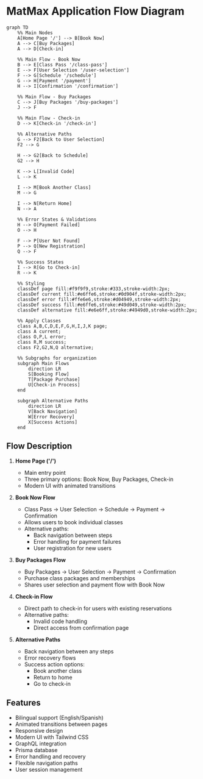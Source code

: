 # MatMax Application Flow Diagram

```mermaid
graph TD
    %% Main Nodes
    A[Home Page '/'] --> B[Book Now]
    A --> C[Buy Packages]
    A --> D[Check-in]
    
    %% Main Flow - Book Now
    B --> E[Class Pass '/class-pass']
    E --> F[User Selection '/user-selection']
    F --> G[Schedule '/schedule']
    G --> H[Payment '/payment']
    H --> I[Confirmation '/confirmation']
    
    %% Main Flow - Buy Packages
    C --> J[Buy Packages '/buy-packages']
    J --> F
    
    %% Main Flow - Check-in
    D --> K[Check-in '/check-in']
    
    %% Alternative Paths
    G --> F2[Back to User Selection]
    F2 --> G
    
    H --> G2[Back to Schedule]
    G2 --> H
    
    K --> L[Invalid Code]
    L --> K
    
    I --> M[Book Another Class]
    M --> G
    
    I --> N[Return Home]
    N --> A
    
    %% Error States & Validations
    H --> O[Payment Failed]
    O --> H
    
    F --> P[User Not Found]
    P --> Q[New Registration]
    Q --> F
    
    %% Success States
    I --> R[Go to Check-in]
    R --> K
    
    %% Styling
    classDef page fill:#f9f9f9,stroke:#333,stroke-width:2px;
    classDef current fill:#e6ffe6,stroke:#0d904f,stroke-width:2px;
    classDef error fill:#ffe6e6,stroke:#d04949,stroke-width:2px;
    classDef success fill:#e6ffe6,stroke:#49d049,stroke-width:2px;
    classDef alternative fill:#e6e6ff,stroke:#4949d0,stroke-width:2px;
    
    %% Apply Classes
    class A,B,C,D,E,F,G,H,I,J,K page;
    class A current;
    class O,P,L error;
    class R,M success;
    class F2,G2,N,Q alternative;
    
    %% Subgraphs for organization
    subgraph Main Flows
        direction LR
        S[Booking Flow]
        T[Package Purchase]
        U[Check-in Process]
    end
    
    subgraph Alternative Paths
        direction LR
        V[Back Navigation]
        W[Error Recovery]
        X[Success Actions]
    end
```

## Flow Description

1. **Home Page ('/')**
   - Main entry point
   - Three primary options: Book Now, Buy Packages, Check-in
   - Modern UI with animated transitions

2. **Book Now Flow**
   - Class Pass → User Selection → Schedule → Payment → Confirmation
   - Allows users to book individual classes
   - Alternative paths:
     - Back navigation between steps
     - Error handling for payment failures
     - User registration for new users

3. **Buy Packages Flow**
   - Buy Packages → User Selection → Payment → Confirmation
   - Purchase class packages and memberships
   - Shares user selection and payment flow with Book Now

4. **Check-in Flow**
   - Direct path to check-in for users with existing reservations
   - Alternative paths:
     - Invalid code handling
     - Direct access from confirmation page

5. **Alternative Paths**
   - Back navigation between any steps
   - Error recovery flows
   - Success action options:
     - Book another class
     - Return to home
     - Go to check-in

## Features

- Bilingual support (English/Spanish)
- Animated transitions between pages
- Responsive design
- Modern UI with Tailwind CSS
- GraphQL integration
- Prisma database
- Error handling and recovery
- Flexible navigation paths
- User session management 